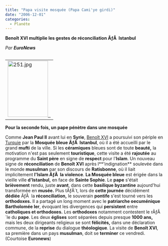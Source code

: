 ```yaml
---
title: "Papa visite mosquée (Papa Cami'ye girdi)"
date: "2006-12-01"
categories: 
  - Planéte
---
```


**Benoît XVI multiplie les gestes de réconciliation ÃƒÂ  Istanbul**

_Par **EuroNews**_

<table align="left" border="0"><tbody><tr><td><a href="//a763.v26131b.c26131.e.vr.akamaistream.net/ondemand/7/763/26131/v1/euronews1.download.akamai.com/26131/rm/new/cut/info-benedictXVI3011s_F.rm?')"><img id="image275" style="width: 128px;height: 179px" height="179" alt="251.jpg" src="/uploads/2006/12/251.jpg" width="128">&nbsp;&nbsp;</a></td></tr></tbody></table>

**Pour la seconde fois, un pape pénètre dans une mosquée**

Comme **Jean Paul II** avant lui en **Syrie**, [Benoît XVI](http://fr.fc.yahoo.com/r/religion.html) a poursuivi son périple en [Turquie](http://fr.fc.yahoo.com/t/turquie.html) par la **Mosquée bleue ÃƒÂ  Istanbul**, où il a été accueilli par le grand **mufti** de la ville. Si les **céramiques** bleues sont de toute **beauté,** la motivation n'est pas seulement **touristique**, cette visite a été **rajoutée** au programme du **Saint père** en signe de **respect** pour l'**Islam**. Un nouveau signe de **réconciliation** de **Benoît XVI** après l**'indignation** soulevée dans le monde **musulman** par son discours de **Ratisbonne**, où il liait implicitement **l'Islam ÃƒÂ  la violence**. **La Mosquée bleue** est érigée dans la vieille ville **d'Istanbul,** en face de **Sainte Sophie**. Le **pape** s'était **brièvement** rendu, juste **avant**, dans cette **basilique byzantine** aujourd'hui transformée en **musée.** Plus tÃƒÂ´t, lors de **cette journée** décidément **dédiée** ÃƒÂ  la **réconciliation,** le souverain **pontife** s'est tourné vers les **orthodoxes.** Il a partagé un long moment avec le **patriarche oecuménique Bartholomée Ier**, évoquant les divergences qui **persistent** entre **catholiques et orthodoxes.** Les **orthodoxes** notamment contestent le rÃƒÂ´le du **pape**. Les deux **églises** sont séparées depuis presque **1000 ans,** mais les deux dirigeants religieux se sont **félicités,** dans une déclaration commune, de la **reprise** du dialogue **théologique**. La visite de **Benoît XVI**, sa première dans un pays **musulman**, doit se **terminer** ce vendredi.(Courtoise **Euronews**)
